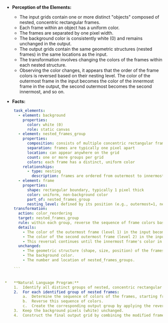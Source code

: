 *   **Perception of the Elements:**
    *   The input grids contain one or more distinct "objects" composed of nested, concentric rectangular frames.
    *   Each frame within an object has a uniform color.
    *   The frames are separated by one pixel width.
    *   The background color is consistently white (0) and remains unchanged in the output.
    *   The output grids contain the same geometric structures (nested frames) in the same locations as the input.
    *   The transformation involves changing the colors of the frames within each nested structure.
    *   Observing the color changes, it appears that the order of the frame colors is reversed based on their nesting level. The color of the outermost frame in the input becomes the color of the innermost frame in the output, the second outermost becomes the second innermost, and so on.

*   **Facts:**
    
```yaml
    task_elements:
      - element: background
        properties:
          color: white (0)
          role: static canvas
      - element: nested_frames_group
        properties:
          composition: consists of multiple concentric rectangular frames
          separation: frames are typically one pixel apart
          location: can appear anywhere on the grid
          count: one or more groups per grid
          colors: each frame has a distinct, uniform color
        relationships:
          - type: nesting
            description: frames are ordered from outermost to innermost
      - element: frame
        properties:
          shape: rectangular boundary, typically 1 pixel thick
          color: uniform, non-background color
          part_of: nested_frames_group
          nesting_level: defined by its position (e.g., outermost=1, next=2, ...)
    transformation:
      action: color_reordering
      target: nested_frames_group
      rule: within each group, reverse the sequence of frame colors based on nesting level
      details:
        - The color of the outermost frame (level 1) in the input becomes the color of the innermost frame in the output.
        - The color of the second outermost frame (level 2) in the input becomes the color of the second innermost frame in the output.
        - This reversal continues until the innermost frame's color in the input becomes the outermost frame's color in the output.
      unchanged:
        - The geometric structure (shape, size, position) of the frames.
        - The background color.
        - The number and location of nested_frames_groups.

    ```


*   **Natural Language Program:**
    1.  Identify all distinct groups of nested, concentric rectangular frames in the input grid. A group is defined by frames sharing approximately the same center and being separated by one pixel. Ignore the background (white pixels).
    2.  For each identified group of nested frames:
        a.  Determine the sequence of colors of the frames, starting from the outermost frame and moving inwards to the innermost frame.
        b.  Reverse this sequence of colors.
        c.  Create the corresponding output group by applying the reversed color sequence to the frames, starting from the outermost frame (which gets the color of the input's innermost frame) and moving inwards (the innermost output frame gets the color of the input's outermost frame).
    3.  Keep the background pixels (white) unchanged.
    4.  Construct the final output grid by combining the modified frame groups and the unchanged background.